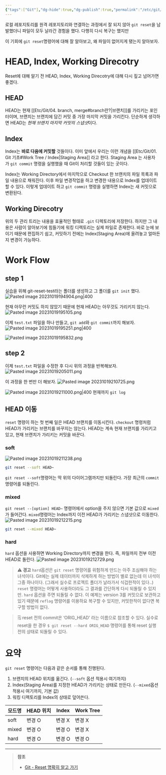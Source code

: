 ```yaml
---
{"tags":["Git"],"dg-hide":true,"dg-publish":true,"permalink":"/etc/git/08-git-reset/","hide":true,"dgPassFrontmatter":true,"noteIcon":""}
---
```


로컬 레포지토리를 원격 레포지토리와 연결하는 과정에서 잘 되지 않아 `git reset`을 남발했더니 파일이 모두 날라간 경험을 했다. 다행히 다시 복구는 했지만

이 기회에 `git reset`명령어에 대해 잘 알아보고, 왜 파일이 없어지게 됐는지 알아보자.

# HEAD, Index, Working Direcotry
Reset에 대해 알기 전 HEAD, Index, Working Direcotry에 대해 다시 짚고 넘어가면 좋겠다.

## HEAD
HEAD는 현재 [[Etc/Git/04. branch, merge#branch란?\|브랜치]]를 가리키는 포인터이며, 브랜치는 브랜치에 담긴 커밋 중 가장 마지막 커밋을 가리킨다.
단순하게 생각하면 HEAD는 *현재 브랜치 마지막 커밋의 스냅샷*이다.

## Index
Index는 **바로 다음에 커밋할** 것들이다. 이미 앞에서 우리는 이런 개념을 [[Etc/Git/01. Git 기초#Work Tree / Index\|Staging Area]] 라고 한다. Staging Area 는 사용자가 `git commit` 명령을 실행했을 때 Git이 처리할 것들이 있는 곳이다.

Index는 Working Directory에서 마지막으로 Checkout 한 브랜치의 파일 목록과 파일 내용으로 채워진다.
이후 파일 변경작업을 하고 변경한 내용으로 Index를 업데이트 할 수 있다. 이렇게 업데이트 하고 `git commit` 명령을 실행하면 Index는 새 커밋으로 변환된다.
## Working Direcotry
위의 두 관리 트리는 내용을 효율적인 형태로 `.git` 디렉토리에 저장한다. 하지만 그 내용은 사람이 알아보기에 힘들기에 워킹 디렉토리는 실제 파일로 존재한다.
바로 눈에 보이기 때문에 편집하기 쉽고, 커밋하기 전에는 Index(Staging Area)에 올려놓고 얼마든지 변경이 가능하다.


# Work Flow
## step 1
실습을 위해 git-reset-test라는 폴더를 생성하고 그 폴더를 `git init` 했다.
![Pasted image 20231019194904.png|400](/img/user/Etc/Git/Pasted%20image%2020231019194904.png)

현재 아무런 커밋도 하지 않았기 때문에 현재 HEAD는 아무것도 가리키지 않는다.
![Pasted image 20231019195105.png](/img/user/Etc/Git/Pasted%20image%2020231019195105.png)

이제 `test.txt` 파일을 하나 만들고, `git add`와 `git commit`까지 해보자.
![Pasted image 20231019195251.png|400](/img/user/Etc/Git/Pasted%20image%2020231019195251.png)

![Pasted image 20231019195832.png](/img/user/Etc/Git/Pasted%20image%2020231019195832.png)

## step 2
이제 `test.txt` 파일을 수정한 후 다시 위의 과정을 반복해보자.
![Pasted image 20231019205011.png](/img/user/Etc/Git/Pasted%20image%2020231019205011.png)

이 과정을 한 번만 더 해보자.
![Pasted image 20231019210725.png](/img/user/Etc/Git/Pasted%20image%2020231019210725.png)

![Pasted image 20231019211000.png|400](/img/user/Etc/Git/Pasted%20image%2020231019211000.png)
현재까지 `git log`
## HEAD 이동
`reset` 명령이 하는 첫 번째 일은 HEAD 브랜치를 이동시킨다. `checkout` 명령처럼 HEAD가 가리키는 브랜치를 바꾸지는 않는다. HEAD는 계속 현재 브랜치를 가리키고 있고, 현재 브랜치가 가리키는 커밋을 바꾼다.  

### soft
![Pasted image 20231019211238.png](/img/user/Etc/Git/Pasted%20image%2020231019211238.png)
```bash
git reset --soft HEAD~
```
`git reset --soft`명령어는 딱 위의 다이어그램까지만 되돌린다. 가장 최근의 `commit` 명령어를 되돌린다.

### mixed
`git reset --[option] HEAD~` 명령어에서 option을 주지 않으면 기본 값으로 `mixed`가 들어간다.
`mixed`명령어는 Index까지 이전 HEAD가 가리키는 스냅샷으로 이동한다.
![Pasted image 20231019212215.png](/img/user/Etc/Git/Pasted%20image%2020231019212215.png)
```bash
git reset --mixed HEAD~
```

### hard
`hard` 옵션을 사용하면 Working Directory까지 변경을 한다. 즉, 파일까지 전부 이전 HEAD로 돌린다.
![Pasted image 20231019212729.png](/img/user/Etc/Git/Pasted%20image%2020231019212729.png)

> **⚠️ 경고**
> `hard`옵션은 `git reset` 명령어를 위험하게 만드는 아주 조심해야 하는 녀석이다.
> Git에는 실제 데이터까지 삭제하게 하는 방법이 별로 없는데 이 녀석이 그중 하나이다. (그래서 실수로 프로젝트 폴더가 날라가서 식겁한적이 있다..)
> `reset` 명령어는 어떻게 사용하더라도 그 결과를 간단하게 다시 되돌릴 수 있지만. `hard` 옵션을 주면 되돌릴 수 없다.
> 이 예제는 version 3를 커밋으로 보관하고 있기 때문에 `reflog` 명령어를 이용하요 복구할 수 있지만, 커밋한적이 없다면 복구할 방법이 없다.

>🗒️ reset 전의 commit은 ‘ORIG_HEAD’ 라는 이름으로 참조할 수 있다.
> 실수로 reset을 한 경우 `$ git reset --hard ORIG_HEAD` 명령어를 통해 reset 실행 전의 상태로 되돌릴 수 있다.


# 요약
`git reset` 명령어는 다음과 같은 순서를 통해 진행된다.
1. 브랜치의 HEAD 위치를 옮긴다. (`--soft` 옵션 적용시 여기까지)
2. Index(Staging Area)를 지정한 HEAD가 가리키는 상태로 만든다. (`--mixed`옵션 적용시 여기까지, 기본 값)
3. 워킹 디렉토리를 Index의 상태로 덮어쓴다.

|모드명|HEAD 위치|Index|Work Tree|
|---|---|---|---|
|soft|변경 O|변경 X|변경 X|
|mixed|변경 O|변경 O|변경 X|
|hard|변경 O|변경 O|변경 O|


---
> **참조**
> - [Git - Reset 명확히 알고 가기](https://git-scm.com/book/ko/v2/Git-%EB%8F%84%EA%B5%AC-Reset-%EB%AA%85%ED%99%95%ED%9E%88-%EC%95%8C%EA%B3%A0-%EA%B0%80%EA%B8%B0)
